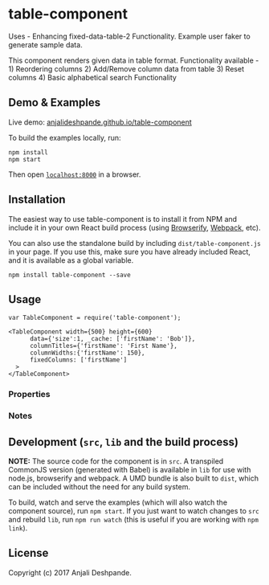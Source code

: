 # table-component

  Uses - Enhancing fixed-data-table-2 Functionality. Example user faker to generate sample data.

  This component renders given data in table format.
  Functionality available -
    1) Reordering columns
    2) Add/Remove column data from table
    3) Reset columns
    4) Basic alphabetical search Functionality

## Demo & Examples

Live demo: [anjalideshpande.github.io/table-component](http://anjalideshpande.github.io/table-component/)

To build the examples locally, run:

```
npm install
npm start
```

Then open [`localhost:8000`](http://localhost:8000) in a browser.


## Installation

The easiest way to use table-component is to install it from NPM and include it in your own React build process (using [Browserify](http://browserify.org), [Webpack](http://webpack.github.io/), etc).

You can also use the standalone build by including `dist/table-component.js` in your page. If you use this, make sure you have already included React, and it is available as a global variable.

```
npm install table-component --save
```

## Usage

```
var TableComponent = require('table-component');

<TableComponent width={500} height={600}
      data={'size':1, _cache: ['firstName': 'Bob']},
      columnTitles={'firstName': 'First Name'},
      columnWidths:{'firstName': 150},
      fixedColumns: ['firstName']
  >
</TableComponent>
```

### Properties



### Notes



## Development (`src`, `lib` and the build process)

**NOTE:** The source code for the component is in `src`. A transpiled CommonJS version (generated with Babel) is available in `lib` for use with node.js, browserify and webpack. A UMD bundle is also built to `dist`, which can be included without the need for any build system.

To build, watch and serve the examples (which will also watch the component source), run `npm start`. If you just want to watch changes to `src` and rebuild `lib`, run `npm run watch` (this is useful if you are working with `npm link`).

## License

Copyright (c) 2017 Anjali Deshpande.
